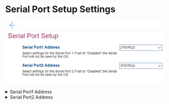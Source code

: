 # Serial Port Setup Settings #
![](./img/serialportsetup.png)

<details><summary>Serial Port1 Address</summary>

Options:

1.	Disabled – if selected, then the Serial Port will not be seen by the OS.
2.	**3F8/IRQ4** – Default.
3.	2F8/IRQ3
4.	3E8/IRQ4
5.	2E8/IRQ3

| WMI Setting name | Values | SVP / SMP Req'd | AMD/Intel |
|:---|:---|:---|:---|
| SerialPort1Address |  | yes | Both |
</details>

<details><summary>Serial Port2 Address</summary>

Options:

1.	Disabled – if selected, then the Serial Port will not be seen by the OS.
2.	3F8/IRQ4
3.	**2F8/IRQ3** – Default.
4.	3E8/IRQ4
5.	2E8/IRQ3

| WMI Setting name | Values | SVP / SMP Req'd | AMD/Intel |
|:---|:---|:---|:---|
| SerialPort2Address |  | yes | Both |
</details>